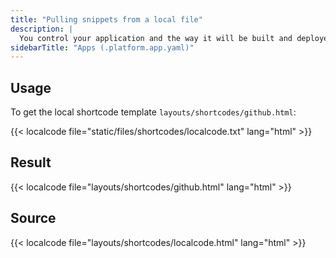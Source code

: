 ```yaml
---
title: "Pulling snippets from a local file"
description: |
  You control your application and the way it will be built and deployed on Platform.sh via a single configuration file, `.platform.app.yaml`, located at the root of your application folder inside your Git repository.
sidebarTitle: "Apps (.platform.app.yaml)"
---
```


## Usage

To get the local shortcode template `layouts/shortcodes/github.html`:

{{< localcode file="static/files/shortcodes/localcode.txt" lang="html" >}}

## Result

{{< localcode file="layouts/shortcodes/github.html" lang="html" >}}

## Source

{{< localcode file="layouts/shortcodes/localcode.html" lang="html" >}}
